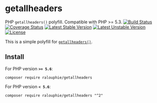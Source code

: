 getallheaders
=============
PHP `getallheaders()` polyfill. Compatible with PHP >= 5.3.
[![Build Status](https://travis-ci.org/ralouphie/getallheaders.svg?branch=master)](https://travis-ci.org/ralouphie/getallheaders)
[![Coverage Status](https://coveralls.io/repos/ralouphie/getallheaders/badge.png?branch=master)](https://coveralls.io/r/ralouphie/getallheaders?branch=master)
[![Latest Stable Version](https://poser.pugx.org/ralouphie/getallheaders/v/stable.png)](https://packagist.org/packages/ralouphie/getallheaders)
[![Latest Unstable Version](https://poser.pugx.org/ralouphie/getallheaders/v/unstable.png)](https://packagist.org/packages/ralouphie/getallheaders)
[![License](https://poser.pugx.org/ralouphie/getallheaders/license.png)](https://packagist.org/packages/ralouphie/getallheaders)

This is a simple polyfill for [`getallheaders()`](http://www.php.net/manual/en/function.getallheaders.php).
## Install
For PHP version **`>= 5.6`**:
```
composer require ralouphie/getallheaders
```
For PHP version **`< 5.6`**:
```
composer require ralouphie/getallheaders "^2"
```
